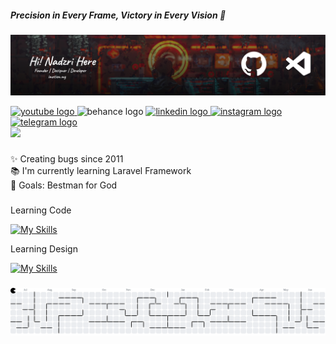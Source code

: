 ##### Precision in Every Frame, Victory in Every Vision 👋

![Nadz87](img/banner.jpg)


<div align="left">
  <a href="https://www.youtube.com/@imotion.production" target="_blank">
    <img src="https://raw.githubusercontent.com/maurodesouza/profile-readme-generator/master/src/assets/icons/social/youtube/default.svg" width="37" height="25" alt="youtube logo"  />
  </a>
  <img src="https://raw.githubusercontent.com/maurodesouza/profile-readme-generator/master/src/assets/icons/social/behance/default.svg" width="37" height="25" alt="behance logo"  />
  <a href="https://www.linkedin.com/company/imotion-production/" target="_blank">
    <img src="https://raw.githubusercontent.com/maurodesouza/profile-readme-generator/master/src/assets/icons/social/linkedin/default.svg" width="37" height="25" alt="linkedin logo"  />
  </a>
  <a href="https://www.instagram.com/imotion_production/" target="_blank">
    <img src="https://raw.githubusercontent.com/maurodesouza/profile-readme-generator/master/src/assets/icons/social/instagram/default.svg" width="37" height="25" alt="instagram logo"  />
  </a>
  <a href="https://t.me/iMotionz" target="_blank">
    <img src="https://raw.githubusercontent.com/maurodesouza/profile-readme-generator/master/src/assets/icons/social/telegram/default.svg" width="37" height="25" alt="telegram logo"  />
  </a>
</div>


<div align="left">
  <img src="https://visitor-badge.laobi.icu/badge?page_id=nadz87.nadz87&right_color=blueviolet"  />
</div>

###

<p align="left">✨ Creating bugs since 2011<br>📚 I'm currently learning Laravel Framework<br>🎯 Goals: Bestman for God</p>

###

<p align="left">Learning Code</p>

[![My Skills](https://skillicons.dev/icons?i=js,html,css,react,nextjs,php,laravel)](https://skillicons.dev)

<p align="left">Learning Design</p>

[![My Skills](https://skillicons.dev/icons?i=ps,ai,blender,figma)](https://skillicons.dev)

###

<picture>
  <source media="(prefers-color-scheme: dark)" srcset="https://raw.githubusercontent.com/nadz87/nadz87/output/pacman-contribution-graph-dark.svg">
  <source media="(prefers-color-scheme: light)" srcset="https://raw.githubusercontent.com/nadz87/nadz87/output/pacman-contribution-graph.svg">
  <img alt="pacman contribution graph" src="https://raw.githubusercontent.com/nadz87/nadz87/output/pacman-contribution-graph.svg">
</picture>

###